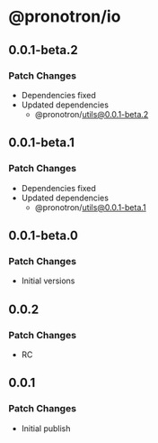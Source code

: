 # @pronotron/io

## 0.0.1-beta.2

### Patch Changes

- Dependencies fixed
- Updated dependencies
  - @pronotron/utils@0.0.1-beta.2

## 0.0.1-beta.1

### Patch Changes

- Dependencies fixed
- Updated dependencies
  - @pronotron/utils@0.0.1-beta.1

## 0.0.1-beta.0

### Patch Changes

- Initial versions

## 0.0.2

### Patch Changes

- RC

## 0.0.1

### Patch Changes

- Initial publish
